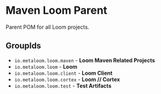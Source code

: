 # Maven Loom Parent

Parent POM for all Loom projects.


## GroupIds

* `io.metaloom.loom.maven` - **Loom Maven Related Projects** 
* `io.metaloom.loom` - **Loom**
* `io.metaloom.loom.client` - **Loom Client**
* `io.metaloom.loom.cortex` - **Loom // Cortex**
* `io.metaloom.loom.test` - **Test Artifacts**
